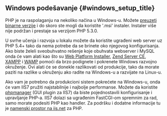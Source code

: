 ﻿---
isChild: true
---

## Windows podešavanje {#windows_setup_title}

PHP je na raspolaganju na nekoliko načina u Windows-u. Možete [preuzeti binarne verzije](php-downloads) i do skoro ste 
mogli da koristite '.msi' instaler. Instaler više nije podržan i prestaje sa verzijom PHP 5.3.0.

U svrhe učenja i razvoja u lokalu možete da koristite ugrađeni web server uz PHP 5.4+ tako da nema potrebe da se brinete 
oko njegovog konfigurisanja. Ako biste želeli sveobuhvatno rešenje koje obuhvata webserver i MySQL onda će vam alati kao
što su [Web Platform Installer][wpi], [Zend Server CE][zsce], [XAMPP][xampp] i [WAMP][wamp] pomoći da brzo podignete i 
pokrenete Windows razvojno okruženje. Ovi alati će se donekle razlikovati od produkcije, tako da morate paziti na 
razlike u okruženju ako radite na Windows-u a razvijate na Linux-u.

Ako vam je potrebno da produkcioni sistem pokrećete na Windows-u, onda će vam IIS7 pružiti najstabilnije i najbolje 
performanse. Možete da koristite [phpmanager][phpmanager] (GUI plugin za IIS7) da biste pojednostavili konfigurisanje i 
upravljanje PHP-a. IIS7 dolazi sa ugrađenim FastCGI-om spremnim za rad, samo morate podesiti PHP kao handler. Za 
podršku i dodatne informacije tu je [namenski prostor na iis.net][php-iis] za PHP.

[php-downloads]: http://windows.php.net
[phpmanager]: http://phpmanager.codeplex.com/
[wpi]: http://www.microsoft.com/web/downloads/platform.aspx
[zsce]: http://www.zend.com/en/products/server-ce/
[xampp]: http://www.apachefriends.org/en/xampp.html
[wamp]: http://www.wampserver.com/
[php-iis]: http://php.iis.net/
